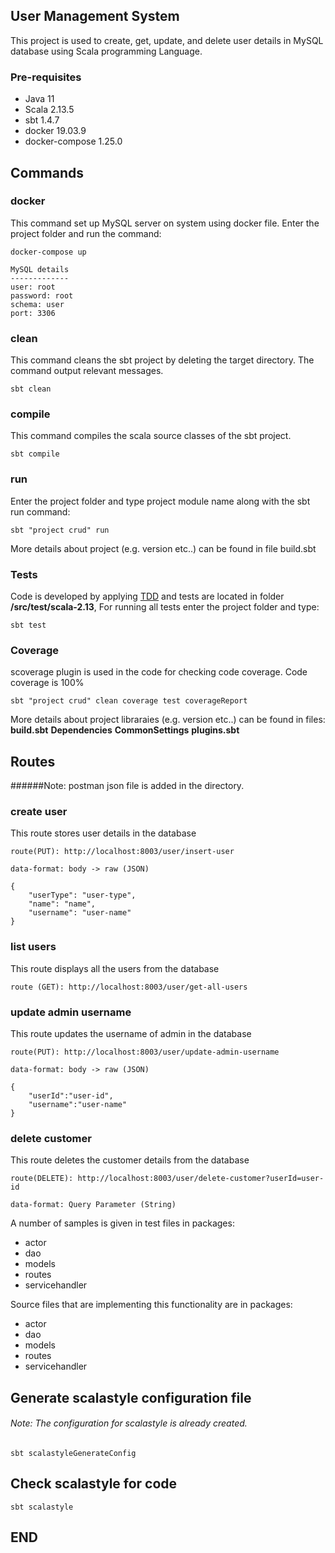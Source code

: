 ## User Management System

This project is used to create, get, update, and delete user details in MySQL database using Scala programming Language.


### Pre-requisites

* Java 11
* Scala 2.13.5
* sbt 1.4.7
* docker 19.03.9
* docker-compose 1.25.0

## Commands

### docker

This command set up MySQL server on system using docker file.
Enter the project folder and run the  command:
````
docker-compose up

MySQL details
-------------
user: root
password: root
schema: user
port: 3306
````

### clean

This command cleans the sbt project by deleting the target directory. The command output relevant messages.
````
sbt clean
````

### compile

This command compiles the scala source classes of the sbt project.
````
sbt compile
````
### run

Enter the project folder and type project module name along with the sbt run command:
````
sbt "project crud" run
````
More details about project (e.g. version etc..) can be found in file build.sbt


### Tests

Code is developed by applying [TDD](https://en.wikipedia.org/wiki/Test-driven_development) and tests are located in
folder **/src/test/scala-2.13**,  For running all tests enter the project folder and type:

 ```
 sbt test
 ```

### Coverage

scoverage plugin is used in the code for checking code coverage. Code coverage is 100%


 ```
 sbt "project crud" clean coverage test coverageReport
 ```

More details about project libraraies (e.g. version etc..) can be found in files:
**build.sbt**
**Dependencies**
**CommonSettings**
**plugins.sbt**


## Routes

######Note: postman json file is added in the directory. 

### create user

This route stores user details in the database

````
route(PUT): http://localhost:8003/user/insert-user

data-format: body -> raw (JSON)

{
    "userType": "user-type",
    "name": "name",
    "username": "user-name"
}
````

### list users

This route displays all the users from the database


````
route (GET): http://localhost:8003/user/get-all-users
````

### update admin username

This route updates the username of admin in the database


````
route(PUT): http://localhost:8003/user/update-admin-username

data-format: body -> raw (JSON)

{
    "userId":"user-id",
    "username":"user-name"
}
````

### delete customer

This route deletes the customer details from the database

````
route(DELETE): http://localhost:8003/user/delete-customer?userId=user-id

data-format: Query Parameter (String)
````
A number of samples is given in test files in packages:
* actor
* dao
* models
* routes
* servicehandler

Source files that are implementing this functionality are in packages:
* actor
* dao
* models
* routes
* servicehandler

## Generate scalastyle configuration file

###### Note: The configuration for scalastyle is already created.

````
sbt scalastyleGenerateConfig
````

## Check scalastyle for code

````
sbt scalastyle
````

## END
